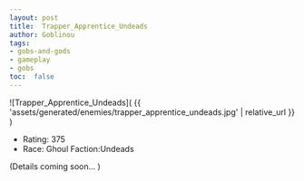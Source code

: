 ```yaml
---
layout: post
title:  Trapper_Apprentice_Undeads
author: Goblinou
tags:
- gobs-and-gods
- gameplay
- gobs
toc:  false
---
```


![Trapper_Apprentice_Undeads]( {{ 'assets/generated/enemies/trapper_apprentice_undeads.jpg' | relative_url }} )
- Rating: 375
- Race: Ghoul  Faction:Undeads

(Details coming soon... )